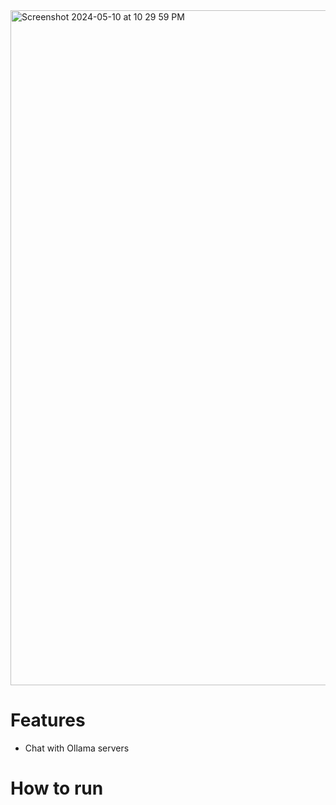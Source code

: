 <img width="1080" alt="Screenshot 2024-05-10 at 10 29 59 PM" src="https://github.com/richardanaya/Andes/assets/294042/b1ad9ef1-3ae8-4242-a053-f47372fee591">

# Features
* Chat with Ollama servers

# How to run
